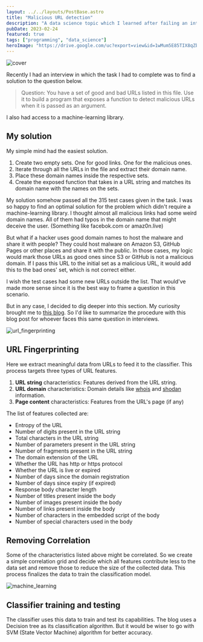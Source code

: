 ```yaml
---
layout: ../../layouts/PostBase.astro
title: "Malicious URL detection"
description: "A data science topic which I learned after failing an interview."
pubDate: 2023-02-24
featured: true
tags: ["programming", "data_science"]
heroImage: "https://drive.google.com/uc?export=view&id=1wMum5E85TIX8qZbg1RBg1FcGYg7Nl2dZ"
---
```

![cover](https://drive.google.com/uc?export=view&id=1wMum5E85TIX8qZbg1RBg1FcGYg7Nl2dZ)

Recently I had an interview in which the task I had to complete was to find a solution to the question below.

> Question: You have a set of good and bad URLs listed in this file. Use it to 
build a program that exposes a function to detect malicious URLs when it is 
passed as an argument.

I also had access to a machine-learning library.

## My solution

My simple mind had the easiest solution. 
1. Create two empty sets. One for good links. One for the malicious ones.
2. Iterate through all the URLs in the file and extract their 
domain name.
3. Place these domain names inside the respective sets.
4. Create the exposed function that takes in a URL string and matches its domain 
name with the names on the sets.

My solution somehow passed all the 315 test cases given in the task. I was so happy to find an optimal solution 
for the problem which didn't require a machine-learning library. I thought almost all malicious links had some weird 
domain names. All of them had typos in the domain name that might deceive the user. (Something like facebok.com or amaz0n.live)

But what if a hacker uses good domain names to host the malware and share 
it with people? They could host malware on Amazon S3, GitHub Pages or other 
places and share it with the public. In those cases, 
my logic would mark those URLs as good ones since S3 or GitHub is not a malicious domain. 
If I pass this URL to the initial set as a malicious URL, it would add this to 
the bad ones' set, which is not correct either. 

I wish the test cases had some new URLs outside the list. 
That would've made more sense since it is the best way to frame a question in this 
scenario.

But in any case, I decided to dig deeper into this section. My curiosity brought 
me to [this blog](https://towardsdatascience.com/predicting-the-maliciousness-of-urls-24e12067be5). 
So I'd like to summarize the procedure with this blog post for whoever faces this 
same question in interviews.

![url_fingerprinting](https://drive.google.com/uc?export=view&id=1DEzffp6RHWu3Tf_xhJNPYgv1FCs2yN3B)
## URL Fingerprinting
Here we extract meaningful data from URLs to feed it to the classifier. This process targets three types of URL features.
1. **URL string** characteristics: Features derived from the URL string.
2. **URL domain** characteristics: Domain details like [whois](https://www.whois.com/whois/) and [shodan](https://shodan.io/) information.
3. **Page content** characteristics: Features from the URL's page (if any)

The list of features collected are:
- Entropy of the URL
- Number of digits present in the URL string
- Total characters in the URL string
- Number of parameters present in the URL string
- Number of fragments present in the URL string
- The domain extension of the URL
- Whether the URL has http or https protocol
- Whether the URL is live or expired
- Number of days since the domain registration
- Number of days since expiry (if expired)
- Response body character length
- Number of titles present inside the body
- Number of images present inside the body
- Number of links present inside the body
- Number of characters in the embedded script of the body
- Number of special characters used in the body

## Removing Correlation
Some of the characteristics listed above might be correlated. So we create a simple 
correlation grid and decide which all features contribute less to the data set and 
remove those to reduce the size of the collected data. This process finalizes the data
 to train the classification model.

![machine_learning](https://drive.google.com/uc?export=view&id=12e9WCsrBSF_OYHMgl1O4qLeHOwmaLN7b)
## Classifier training and testing
The classifier uses this data to train and test its capabilities.
The blog uses a Decision tree as its classification algorithm. But it would be wiser to go with SVM (State Vector Machine) algorithm for better accuracy.
